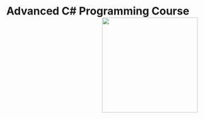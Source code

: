 # Advanced C# Programming Course  <img src="https://www.onlinebooksreview.com/uploads/blog_images/2018/01/27_c-sharp-logo-filled.png" align="right" width="252px" height="252px" /> 






